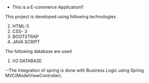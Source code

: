 * This is a E-commerce Application!!

This project is developed using following technologies

1) HTML-5
2) CSS- 3
3) BOOTSTRAP
4) JAVA SCRIPT


The following database are used
1. H2 DATABASE

--The Integration of spring is done with Business Logic using Spring MVC(ModelViewController).